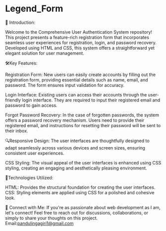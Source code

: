 # Legend_Form
📌 Introduction:

Welcome to the Comprehensive User Authentication System repository! This project presents a feature-rich registration form that incorporates seamless user experiences for registration, login, and password recovery. Developed using HTML and CSS, this system offers a straightforward yet elegant solution for user management.

🛠️Key Features:

Registration Form: New users can easily create accounts by filling out the registration form, providing essential details such as name, email, and password. The form ensures input validation for accuracy.

Login Interface: Existing users can access their accounts through the user-friendly login interface. They are required to input their registered email and password to gain access.

Forgot Password Recovery: In the case of forgotten passwords, the system offers a password recovery mechanism. Users need to provide their registered email, and instructions for resetting their password will be sent to their inbox.

🔍Responsive Design: The user interfaces are thoughtfully designed to adapt seamlessly across various devices and screen sizes, ensuring consistent user experiences.

CSS Styling: The visual appeal of the user interfaces is enhanced using CSS styling, creating an engaging and aesthetically pleasing environment.

🔧Technologies Utilized:

HTML: Provides the structural foundation for creating the user interfaces.
CSS: Styling elements are applied using CSS for a polished and cohesive look.

🔗 Connect with Me:
If you're as passionate about web development as I am, let's connect! Feel free to reach out for discussions, collaborations, or simply to share your thoughts on this project.
Email:pandulingagiri1@gmail.com
